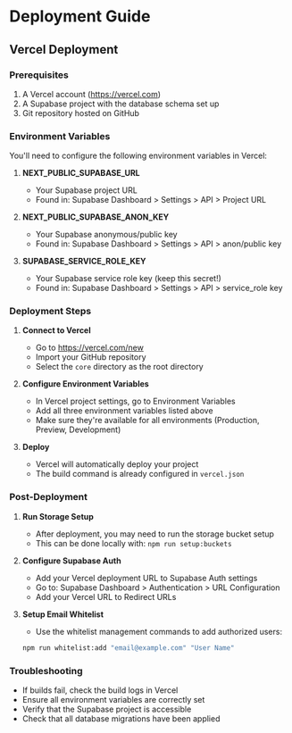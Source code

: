 # Deployment Guide

## Vercel Deployment

### Prerequisites
1. A Vercel account (https://vercel.com)
2. A Supabase project with the database schema set up
3. Git repository hosted on GitHub

### Environment Variables

You'll need to configure the following environment variables in Vercel:

1. **NEXT_PUBLIC_SUPABASE_URL**
   - Your Supabase project URL
   - Found in: Supabase Dashboard > Settings > API > Project URL

2. **NEXT_PUBLIC_SUPABASE_ANON_KEY**
   - Your Supabase anonymous/public key
   - Found in: Supabase Dashboard > Settings > API > anon/public key

3. **SUPABASE_SERVICE_ROLE_KEY**
   - Your Supabase service role key (keep this secret!)
   - Found in: Supabase Dashboard > Settings > API > service_role key

### Deployment Steps

1. **Connect to Vercel**
   - Go to https://vercel.com/new
   - Import your GitHub repository
   - Select the `core` directory as the root directory

2. **Configure Environment Variables**
   - In Vercel project settings, go to Environment Variables
   - Add all three environment variables listed above
   - Make sure they're available for all environments (Production, Preview, Development)

3. **Deploy**
   - Vercel will automatically deploy your project
   - The build command is already configured in `vercel.json`

### Post-Deployment

1. **Run Storage Setup**
   - After deployment, you may need to run the storage bucket setup
   - This can be done locally with: `npm run setup:buckets`

2. **Configure Supabase Auth**
   - Add your Vercel deployment URL to Supabase Auth settings
   - Go to: Supabase Dashboard > Authentication > URL Configuration
   - Add your Vercel URL to Redirect URLs

3. **Setup Email Whitelist**
   - Use the whitelist management commands to add authorized users:
   ```bash
   npm run whitelist:add "email@example.com" "User Name"
   ```

### Troubleshooting

- If builds fail, check the build logs in Vercel
- Ensure all environment variables are correctly set
- Verify that the Supabase project is accessible
- Check that all database migrations have been applied